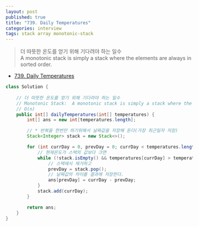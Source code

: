 ```yaml
---
layout: post
published: true
title: "739. Daily Temperatures"
categories: interview
tags: stack array monotonic-stack
---
```


> 더 따뜻한 온도를 얻기 위해 기다려야 하는 일수  
> A monotonic stack is simply a stack where the elements are always in sorted order. 

- [739. Daily Temperatures](https://leetcode.com/problems/daily-temperatures/)

```java
class Solution {
    
    // 더 따뜻한 온도를 얻기 위해 기다려야 하는 일수
    // Monotonic Stack:  A monotonic stack is simply a stack where the elements are always in sorted order. 
    // O(n)
    public int[] dailyTemperatures(int[] temperatures) {
        int[] ans = new int[temperatures.length];

        // * 반복을 한번만 하기위해서 날짜값을 저장해 둔다(가장 최근일자 저장)
        Stack<Integer> stack = new Stack<>();

        for (int currDay = 0, prevDay = 0; currDay < temperatures.length; currDay++) {
            // 현재온도가 스택의 값보다 크면 
            while (!stack.isEmpty() && temperatures[currDay] > temperatures[stack.peek()]) {
                // 스택에서 제거하고
                prevDay = stack.pop();
                // 날짜값의 차이를 결과에 저장한다. 
                ans[prevDay] = currDay - prevDay;
            }
            stack.add(currDay);
        }

        return ans;
    }
}
```